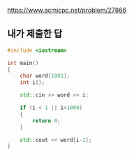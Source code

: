 https://www.acmicpc.net/problem/27866

내가 제출한 답
----------
```cpp
#include <iostream>

int main()
{
	char word[1001];
	int i{};

	std::cin >> word >> i;

	if (i < 1 || i>1000)
	{
		return 0;
	}

	std::cout << word[i-1];
}
```
